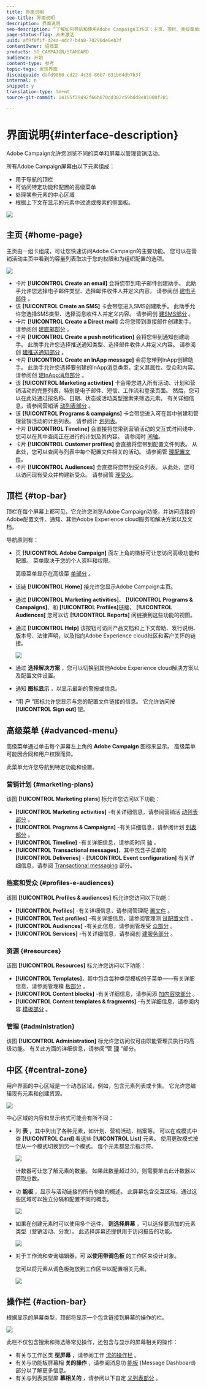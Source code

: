 ```yaml
---
title: 界面说明
seo-title: 界面说明
description: 界面说明
seo-description: “了解如何导航和使用Adobe Campaign工作区：主页、顶栏、高级菜单和操作栏。”
page-status-flag: 从未激活
uuid: af9f0f1f-d24a-4dc7-b4a8-70290de6eb3f
contentOwner: 绍维亚
products: SG_CAMPAIGN/STANDARD
audience: 开始
content-type: 参考
topic-tags: 发现界面
discoiquuid: dafd9860-cd22-4c30-86b7-631b64db7b3f
internal: n
snippet: y
translation-type: tm+mt
source-git-commit: 14155f29492f66b070dd302c59bdd8e81008f281

---
```



# 界面说明{#interface-description}

Adobe Campaign允许您浏览不同的菜单和屏幕以管理营销活动。

所有Adobe Campaign屏幕由以下元素组成：

* 用于导航的顶栏
* 可访问特定功能和配置的高级菜单
* 处理某些元素的中心区域
* 根据上下文在显示的元素中过滤或搜索的侧面板。

![](assets/ux_interface_01.png)

## 主页 {#home-page}

主页由一组卡组成，可让您快速访问Adobe Campaign的主要功能。 您可以在营销活动主页中看到的容量列表取决于您的权限和为组织配置的选项。

![](assets/overview_home_page.png)

* 卡片 **[!UICONTROL Create an email]** 会将您带到电子邮件创建助手。 此助手允许您选择电子邮件类型、选择邮件收件人并定义内容。 请参阅创 [建电子邮件](../../channels/using/creating-an-email.md) 。
* 该 **[!UICONTROL Create an SMS]** 卡会带您进入SMS创建助手。 此助手允许您选择SMS类型、选择消息收件人并定义内容。 请参阅创 [建SMS部分](../../channels/using/creating-an-sms-message.md) 。
* 卡片 **[!UICONTROL Create a Direct mail]** 会将您带到直接邮件创建助手。 请参阅创 [建直邮部分](../../channels/using/creating-the-direct-mail.md) 。
* 卡片 **[!UICONTROL Create a push notification]** 会将您带到通知创建助手。 此助手允许您选择推送通知类型、选择邮件收件人并定义内容。 请参阅创 [建推送通知部分](../../channels/using/preparing-and-sending-a-push-notification.md) 。
* 卡片 **[!UICONTROL Create an InApp message]** 会将您带到InApp创建助手。 此助手允许您选择要创建的InApp消息类型，定义其属性、受众和内容。 请参阅创 [建InApp消息部分](../../channels/using/about-in-app-messaging.md) 。
* 该 **[!UICONTROL Marketing activities]** 卡会带您进入所有活动、计划和营销活动的完整列表，特别是电子邮件、短信、工作流和登录页面。 然后，您可以在此处通过按名称、日期、状态或活动类型搜索来筛选元素。 有关详细信息，请参阅营销活 [动列表部分](../../start/using/marketing-activities.md#about-marketing-activities) 。
* 该 **[!UICONTROL Programs & campaigns]** 卡会带您进入可在其中创建和管理营销活动的计划列表。 请参阅计 [划列表](../../start/using/programs-and-campaigns.md#about-plans--programs-and-campaigns)。
* 卡片 **[!UICONTROL Timeline]** 会直接将您带到营销活动的交互式时间线中，您可以在其中查阅正在进行的计划及其内容。 请参阅时 [间轴](../../start/using/timeline.md)。
* 卡片 **[!UICONTROL Customer profiles]** 会直接将您带到配置文件列表。 从此处，您可以查阅与列表中每个配置文件相关的活动。 请参阅管 [理配置文件](../../audiences/using/about-profiles.md)。
* 卡片 **[!UICONTROL Audiences]** 会直接将您带到受众列表。 从此处，您可以访问现有受众并构建新受众。 请参阅管 [理受众](../../audiences/using/about-audiences.md)。

## 顶栏 {#top-bar}

顶栏在每个屏幕上都可见，它允许您浏览Adobe Campaign功能，并访问连接的Adobe配置文件、通知、其他Adobe Experience cloud服务和解决方案以及文档。

导航原则有：

* 页 **[!UICONTROL Adobe Campaign]** 面左上角的徽标可让您访问高级功能和配置。 菜单取决于您的个人资料和权限。

   高级菜单显示在高级菜 [单部分](../../start/using/interface-description.md#advanced-menu) 。

* 该链 **[!UICONTROL Home]** 接允许您显示Adobe Campaign主页。
* 通过 **[!UICONTROL Marketing activities]**、 **[!UICONTROL Programs & Campaigns]**、和 **[!UICONTROL Profiles]**&#x200B;链接， **[!UICONTROL Audiences]** 您可以访 **[!UICONTROL Reports]** 问链接到这些功能的视图。
* 通过 **[!UICONTROL Help]** 该按钮可访问产品文档和上下文帮助、发行说明、版本号、法律声明，以及指向Adobe Experience cloud社区和客户关怀的链接。

   ![](assets/ux_help.png)

* 通过 **选择解决方案** ，您可以切换到其他Adobe Experience cloud解决方案以及配置文件设置。
* 通知 **图标显示** ，以显示最新的警报或信息。
* “用 **户** ”图标允许您显示与您的配置文件链接的信息。 它允许访问按 **[!UICONTROL Sign out]** 钮。

## 高级菜单 {#advanced-menu}

高级菜单通过单击每个屏幕左上角的 **Adobe Campaign** 图标来显示。 高级菜单可能因合同和用户权限而异。

此菜单允许您导航到特定功能和设置。

### 营销计划 {#marketing-plans}

该图 **[!UICONTROL Marketing plans]** 标允许您访问以下功能：

* **[!UICONTROL Marketing activities]** -有关详细信息，请参阅营销活 [动列表部分](../../start/using/marketing-activities.md#about-marketing-activities) 。
* **[!UICONTROL Programs & Campaigns]** -有关详细信息，请参阅计划 [列表部分](../../start/using/programs-and-campaigns.md#about-plans--programs-and-campaigns) 。
* **[!UICONTROL Timeline]** -有关详细信息，请参阅时间 [轴](../../start/using/timeline.md) 。
* **[!UICONTROL Transactional messages]**，其中包含子菜单和 **[!UICONTROL Deliveries]** - **[!UICONTROL Event configuration]** 有关详细信息，请参阅 [Transactional messaging](../../channels/using/about-transactional-messaging.md) 部分。

### 档案和受众 {#profiles-e-audiences}

该图 **[!UICONTROL Profiles & audiences]** 标允许您访问以下功能：

* **[!UICONTROL Profiles]** -有关详细信息，请参阅管理配 [置文件](../../audiences/using/about-profiles.md) 。
* **[!UICONTROL Test profiles]** -有关详细信息，请参阅管理测 [试配置文件](../../sending/using/managing-test-profiles-and-sending-proofs.md#managing-test-profiles) 。
* **[!UICONTROL Audiences]** -有关此信息，请参阅管理受 [众部分](../../audiences/using/about-audiences.md) 。
* **[!UICONTROL Services]** -有关详细信息，请参阅创 [建服务部分](../../audiences/using/creating-a-service.md) 。

### 资源 {#resources}

该图 **[!UICONTROL Resources]** 标允许您访问以下功能：

* **[!UICONTROL Templates]**，其中包含每种类型模板的子菜单——有关详细信息，请参阅管理模 [板部分](../../start/using/about-templates.md) 。
* **[!UICONTROL Content blocks]** -有关详细信息，请参阅添 [加内容块部分](../../designing/using/personalization.md#adding-a-content-block) 。
* **[!UICONTROL Content templates & fragments]** -有关详细信息，请参阅内容 [模板部分](../../designing/using/using-reusable-content.md#content-templates) 。

### 管理 {#administration}

该图 **[!UICONTROL Administration]** 标允许您访问仅可由职能管理员执行的高级功能。 有关此方面的详细信息，请参阅“管 [理](../../administration/using/about-administrating-adobe-campaign.md) ”部分。

## 中区 {#central-zone}

用户界面的中心区域是一个动态区域，例如，包含元素列表或卡集。 它允许您编辑现有元素和创建资源。

![](assets/ux_genericscreen.png)

中心区域的内容和显示格式可能会有所不同：

* 列 **表** ，其中列出了各种元素，如计划、营销活动、档案等。 可以在或模式中查 **[!UICONTROL Card]** 看这些 **[!UICONTROL List]** 元素。 使用更改模式按钮从一个模式切换到另一个模式。 每个元素都显示指示符。

   ![](assets/ux_liste.png)

   计数器可让您了解元素的数量。 如果此数量超过30，则需要单击此计数器以获取总数。

* 功 **能板** ，显示与活动链接的所有参数的概述。 此屏幕包含交互区域，通过这些区域可以独立分隔和配置不同的概念。

   ![](assets/ux_dashboard.png)

* 如果在创建元素时可以使用多个选件， **则选择屏幕** ，可以选择要添加的元素类型（营销活动、分发）。 此选择屏幕还提供用于访问报告的功能。

   ![](assets/ux_activityselection.png)

* 对于工作流和查询编辑器，可 **以使用带调色板** 的工作区来设计对象。

   您可以将元素从调色板拖放到工作区中以配置相关元素。

   ![](assets/ux_workspace.png)

## 操作栏 {#action-bar}

根据显示的屏幕类型，顶部将显示一个包含链接到屏幕的操作的栏。

![](assets/actionbar.png)

此栏不仅包含搜索和筛选等常见操作，还包含与显示的屏幕相关的操作：

* 有关与工作区类 **型屏幕** ，请参阅工作 [流的操作栏](../../automating/using/workflow-interface.md#action-bar) 。
* 有关与功能板屏幕相 **关的操作** ，请参阅消息功 [能板](../../channels/using/message-dashboard.md) (Message Dashboard)部分以了解更多信息。
* 有关与列表类型屏 **幕相关的** ，请参阅以下自定 [义列表部分](../../start/using/customizing-lists.md) 。


